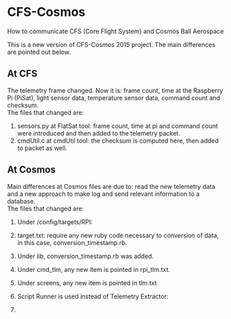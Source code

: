 # CFS-Cosmos
How to communicate CFS (Core Flight System) and Cosmos Ball Aerospace

This is a new version of CFS-Cosmos 2015 project. The main differences are pointed out below.

## At CFS
The telemetry frame changed. Now it is: frame count, time at the Raspberry Pi (PiSat), light sensor data, temperature sensor data, command count and checksum. <br />
The files that changed are:<br />
1. sensors.py at FlatSat tool: frame count, time at pi and command count were introduced and then added to the telemetry packet.<br />
2. cmdUtil.c at cmdUtil tool: the checksum is computed here, then added to packet as well.<br />

## At Cosmos
Main differences at Cosmos files are due to: read the new telemetry data and a new approach to make log and send relevant information to a database.<br />
The files that changed are:<br />
1. Under <cosmos folder>/config/targets/RPI:
  1. target.txt: require any new ruby code necessary to conversion of data, in this case, conversion_timestamp.rb.<br />
  2. Under lib, conversion_timestamp.rb was added.<br />
  3. Under cmd_tlm, any new item is pointed in rpi_tlm.txt. <br />
  4. Under screens, any new item is pointed in tlm.txt <br />

2. Script Runner is used instead of Telemetry Extractor:
  1. 

